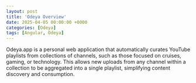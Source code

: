 ```yaml
---
layout: post
title: 'Odeya Overview'
date: 2025-04-05 00:00:00 +0000
categories: [Odeya]
tags: [Angular, Odeya]
---
```


Odeya.app is a personal web application that automatically curates YouTube playlists from collections of channels, such as those focused on cruises, gaming, or technology. This allows new uploads from any channel within a collection to be aggregated into a single playlist, simplifying content discovery and consumption.
